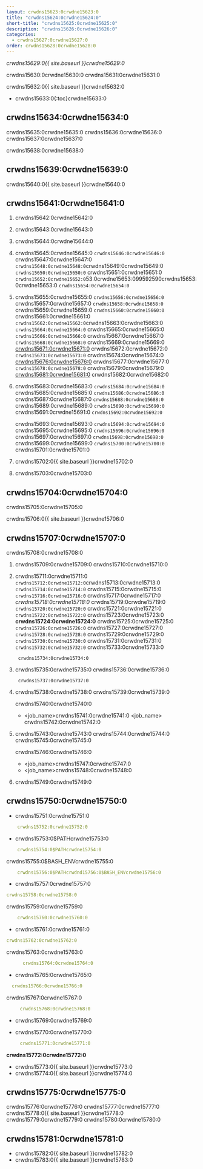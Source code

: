 ```yaml
---
layout: crwdns15623:0crwdne15623:0
title: "crwdns15624:0crwdne15624:0"
short-title: "crwdns15625:0crwdne15625:0"
description: "crwdns15626:0crwdne15626:0"
categories:
  - crwdns15627:0crwdne15627:0
order: crwdns15628:0crwdne15628:0
---
```

*crwdns15629:0{{ site.baseurl }}crwdne15629:0*

crwdns15630:0crwdne15630:0 crwdns15631:0crwdne15631:0

crwdns15632:0{{ site.baseurl }}crwdne15632:0

- crwdns15633:0{:toc}crwdne15633:0

## crwdns15634:0crwdne15634:0

crwdns15635:0crwdne15635:0 crwdns15636:0crwdne15636:0 crwdns15637:0crwdne15637:0

crwdns15638:0crwdne15638:0

## crwdns15639:0crwdne15639:0

crwdns15640:0{{ site.baseurl }}crwdne15640:0

## crwdns15641:0crwdne15641:0

1. crwdns15642:0crwdne15642:0

2. crwdns15643:0crwdne15643:0

3. crwdns15644:0crwdne15644:0

4. crwdns15645:0crwdne15645:0 `crwdns15646:0crwdne15646:0` crwdns15647:0crwdne15647:0 `crwdns15648:0crwdne15648:0`crwdns15649:0crwdne15649:0 `crwdns15650:0crwdne15650:0` crwdns15651:0crwdne15651:0 `crwdns15652:0crwdne15652:0`53:0crwdne15653:099592590crwdns15653:0crwdne15653:0 ```crwdns15654:0crwdne15654:0```

5. crwdns15655:0crwdne15655:0 `crwdns15656:0crwdne15656:0` crwdns15657:0crwdne15657:0 `crwdns15658:0crwdne15658:0` crwdns15659:0crwdne15659:0 `crwdns15660:0crwdne15660:0` crwdns15661:0crwdne15661:0 `crwdns15662:0crwdne15662:0`crwdns15663:0crwdne15663:0 `crwdns15664:0crwdne15664:0` crwdns15665:0crwdne15665:0 ```crwdns15666:0crwdne15666:0``` crwdns15667:0crwdne15667:0 ```crwdns15668:0crwdne15668:0``` crwdns15669:0crwdne15669:0 [crwdns15671:0crwdne15671:0](crwdns15670:0crwdne15670:0) crwdns15672:0crwdne15672:0 ```crwdns15673:0crwdne15673:0``` crwdns15674:0crwdne15674:0 [crwdns15676:0crwdne15676:0](crwdns15675:0crwdne15675:0) crwdns15677:0crwdne15677:0 ```crwdns15678:0crwdne15678:0``` crwdns15679:0crwdne15679:0 [crwdns15681:0crwdne15681:0](crwdns15680:0crwdne15680:0) crwdns15682:0crwdne15682:0

6. crwdns15683:0crwdne15683:0 `crwdns15684:0crwdne15684:0` crwdns15685:0crwdne15685:0 `crwdns15686:0crwdne15686:0` crwdns15687:0crwdne15687:0 `crwdns15688:0crwdne15688:0` crwdns15689:0crwdne15689:0 ```crwdns15690:0crwdne15690:0``` crwdns15691:0crwdne15691:0 ```crwdns15692:0crwdne15692:0```
    
    crwdns15693:0crwdne15693:0 ```crwdns15694:0crwdne15694:0``` crwdns15695:0crwdne15695:0 ```crwdns15696:0crwdne15696:0``` crwdns15697:0crwdne15697:0 `crwdns15698:0crwdne15698:0` crwdns15699:0crwdne15699:0 `crwdns15700:0crwdne15700:0` crwdns15701:0crwdne15701:0

7. crwdns15702:0{{ site.baseurl }}crwdne15702:0

8. crwdns15703:0crwdne15703:0

## crwdns15704:0crwdne15704:0

crwdns15705:0crwdne15705:0

crwdns15706:0{{ site.baseurl }}crwdne15706:0

## crwdns15707:0crwdne15707:0

crwdns15708:0crwdne15708:0

1. crwdns15709:0crwdne15709:0 crwdns15710:0crwdne15710:0

2. crwdns15711:0crwdne15711:0 `crwdns15712:0crwdne15712:0`crwdns15713:0crwdne15713:0 `crwdns15714:0crwdne15714:0` crwdns15715:0crwdne15715:0 `crwdns15716:0crwdne15716:0` crwdns15717:0crwdne15717:0 *crwdns15718:0crwdne15718:0* crwdns15719:0crwdne15719:0 `crwdns15720:0crwdne15720:0` crwdns15721:0crwdne15721:0 `crwdns15722:0crwdne15722:0` crwdns15723:0crwdne15723:0 **crwdns15724:0crwdne15724:0** crwdns15725:0crwdne15725:0 `crwdns15726:0crwdne15726:0` crwdns15727:0crwdne15727:0 `crwdns15728:0crwdne15728:0` crwdns15729:0crwdne15729:0 `crwdns15730:0crwdne15730:0` crwdns15731:0crwdne15731:0 `crwdns15732:0crwdne15732:0` crwdns15733:0crwdne15733:0  
    
    
        crwdns15734:0crwdne15734:0

3. crwdns15735:0crwdne15735:0 crwdns15736:0crwdne15736:0
    
        crwdns15737:0crwdne15737:0

4. crwdns15738:0crwdne15738:0 crwdns15739:0crwdne15739:0
    
    crwdns15740:0crwdne15740:0
    
    - <job_name>crwdns15741:0crwdne15741:0 <job_name> crwdns15742:0crwdne15742:0

5. crwdns15743:0crwdne15743:0 crwdns15744:0crwdne15744:0 crwdns15745:0crwdne15745:0
    
    crwdns15746:0crwdne15746:0
    
    - <job_name>crwdns15747:0crwdne15747:0
    - <job_name>crwdns15748:0crwdne15748:0 
6. crwdns15749:0crwdne15749:0

## crwdns15750:0crwdne15750:0

- crwdns15751:0crwdne15751:0

```yaml
    crwdns15752:0crwdne15752:0
```

- crwdns15753:0$PATHcrwdne15753:0 

```yaml
    crwdns15754:0$PATHcrwdne15754:0
```

crwdns15755:0$BASH_ENVcrwdne15755:0

```yaml
    crwdns15756:0$PATHcrwdnd15756:0$BASH_ENVcrwdne15756:0
```

- crwdns15757:0crwdne15757:0

```yaml
crwdns15758:0crwdne15758:0
```

crwdns15759:0crwdne15759:0

```yaml
    crwdns15760:0crwdne15760:0
```

- crwdns15761:0crwdne15761:0

```yaml
crwdns15762:0crwdne15762:0
```

crwdns15763:0crwdne15763:0

```yaml
      crwdns15764:0crwdne15764:0
```

- crwdns15765:0crwdne15765:0

```yaml
  crwdns15766:0crwdne15766:0
```

crwdns15767:0crwdne15767:0

```yaml
     crwdns15768:0crwdne15768:0
```

- crwdns15769:0crwdne15769:0

- crwdns15770:0crwdne15770:0

```yaml
     crwdns15771:0crwdne15771:0
```

**crwdns15772:0crwdne15772:0**

- crwdns15773:0{{ site.baseurl }}crwdne15773:0
- crwdns15774:0{{ site.baseurl }}crwdne15774:0

## crwdns15775:0crwdne15775:0

crwdns15776:0crwdne15776:0 crwdns15777:0crwdne15777:0 crwdns15778:0{{ site.baseurl }}crwdne15778:0 crwdns15779:0crwdne15779:0 crwdns15780:0crwdne15780:0

## crwdns15781:0crwdne15781:0

- crwdns15782:0{{ site.baseurl }}crwdne15782:0
- crwdns15783:0{{ site.baseurl }}crwdne15783:0